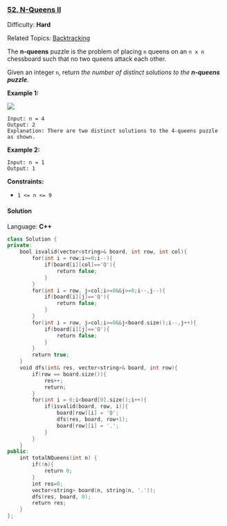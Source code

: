 ### [52\. N-Queens II](https://leetcode.com/problems/n-queens-ii/)

Difficulty: **Hard**

Related Topics: [Backtracking](https://leetcode.com/tag/backtracking/)

The **n-queens** puzzle is the problem of placing `n` queens on an `n x n` chessboard such that no two queens attack each other.

Given an integer `n`, return _the number of distinct solutions to the **n-queens puzzle**_.

**Example 1:**

![](https://assets.leetcode.com/uploads/2020/11/13/queens.jpg)

```
Input: n = 4
Output: 2
Explanation: There are two distinct solutions to the 4-queens puzzle as shown.
```

**Example 2:**

```
Input: n = 1
Output: 1
```

**Constraints:**

- `1 <= n <= 9`

#### Solution

Language: **C++**

```c++
class Solution {
private:
    bool isvalid(vector<string>& board, int row, int col){
        for(int i = row;i>=0;i--){
            if(board[i][col]=='Q'){
                return false;
            }
        }
        for(int i = row, j=col;i>=0&&j>=0;i--,j--){
            if(board[i][j]=='Q'){
                return false;
            }
        }
        for(int i = row, j=col;i>=0&&j<board.size();i--,j++){
            if(board[i][j]=='Q'){
                return false;
            }
        }
        return true;
    }
    void dfs(int& res, vector<string>& board, int row){
        if(row == board.size()){
            res++;
            return;
        }
        for(int i = 0;i<board[0].size();i++){
            if(isvalid(board, row, i)){
                board[row][i] = 'Q';
                dfs(res, board, row+1);
                board[row][i] = '.';
            }
        }
    }
public:
    int totalNQueens(int n) {
        if(!n){
            return 0;
        }
        int res=0;
        vector<string> board(n, string(n, '.'));
        dfs(res, board, 0);
        return res;
    }
};
```
